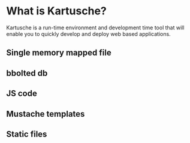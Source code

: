 # What is Kartusche?
Kartusche is a run-time environment and development time tool that will enable you to quickly develop and deploy web based applications.


## Single memory mapped file
## bbolted db
## JS code
## Mustache templates
## Static files

